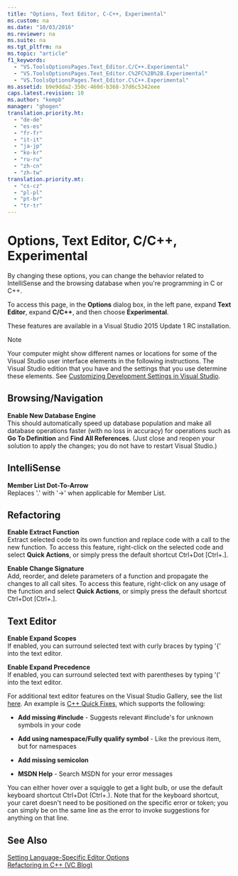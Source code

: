 ```yaml
---
title: "Options, Text Editor, C-C++, Experimental"
ms.custom: na
ms.date: "10/03/2016"
ms.reviewer: na
ms.suite: na
ms.tgt_pltfrm: na
ms.topic: "article"
f1_keywords: 
  - "VS.ToolsOptionsPages.Text_Editor.C/C++.Experimental"
  - "VS.ToolsOptionsPages.Text_Editor.C%2FC%2B%2B.Experimental"
  - "VS.ToolsOptionsPages.Text_Editor.C\C++.Experimental"
ms.assetid: b9e9dda2-350c-460d-b368-37d6c5342eee
caps.latest.revision: 10
ms.author: "kempb"
manager: "ghogen"
translation.priority.ht: 
  - "de-de"
  - "es-es"
  - "fr-fr"
  - "it-it"
  - "ja-jp"
  - "ko-kr"
  - "ru-ru"
  - "zh-cn"
  - "zh-tw"
translation.priority.mt: 
  - "cs-cz"
  - "pl-pl"
  - "pt-br"
  - "tr-tr"
---
```

# Options, Text Editor, C/C++, Experimental
By changing these options, you can change the behavior related to IntelliSense and the browsing database when you're programming in C or C++.  
  
 To access this page, in the **Options** dialog box, in the left pane, expand **Text Editor**, expand **C/C++**, and then choose **Experimental**.  
  
 These features are available in a Visual Studio 2015 Update 1 RC installation.  
  
> [!NOTE]
>  Your computer might show different names or locations for some of the Visual Studio user interface elements in the following instructions. The Visual Studio edition that you have and the settings that you use determine these elements. See [Customizing Development Settings in Visual Studio](assetId:///22c4debb-4e31-47a8-8f19-16f328d7dcd3).  
  
## Browsing/Navigation  
 **Enable New Database Engine**  
 This should automatically speed up database population and make all database operations faster (with no loss in accuracy) for operations such as **Go To Definition** and **Find All References**. (Just close and reopen your solution to apply the changes; you do not have to restart Visual Studio.)  
  
## IntelliSense  
 **Member List Dot-To-Arrow**  
 Replaces '.' with '->' when applicable for Member List.  
  
## Refactoring  
 **Enable Extract Function**  
 Extract selected code to its own function and replace code with a call to the new function. To access this feature, right-click on the selected code and select **Quick Actions**, or simply press the default shortcut Ctrl+Dot [Ctrl+.].  
  
 **Enable Change Signature**  
 Add, reorder, and delete parameters of a function and propagate the changes to all call sites. To access this feature, right-click on any usage of the function and select **Quick Actions**, or simply press the default shortcut Ctrl+Dot [Ctrl+.].  
  
## Text Editor  
 **Enable Expand Scopes**  
 If enabled, you can surround selected text with curly braces by typing '{' into the text editor.  
  
 **Enable Expand Precedence**  
 If enabled, you can surround selected text with parentheses by typing '(' into the text editor.  
  
 For additional text editor features on the Visual Studio Gallery, see the list [here](http://go.microsoft.com/fwlink/?LinkId=692016). An example is [C++ Quick Fixes](https://visualstudiogallery.msdn.microsoft.com/be91feef-8dc3-4f7a-ac9f-f34e7ca5918f), which supports the following:  
  
-   **Add missing #include** - Suggests relevant #include's for unknown symbols in your code  
  
-   **Add using namespace/Fully qualify symbol** - Like the previous item, but for namespaces  
  
-   **Add missing semicolon**  
  
-   **MSDN Help** - Search MSDN for your error messages  
  
 You can either hover over a squiggle to get a light bulb, or use the default keyboard shortcut Ctrl+Dot (Ctrl+.). Note that for the keyboard shortcut, your caret doesn't need to be positioned on the specific error or token; you can simply be on the same line as the error to invoke suggestions for anything on that line.  
  
## See Also  
 [Setting Language-Specific Editor Options](../VS_IDE/setting-language-specific-editor-options.md)   
 [Refactoring in C++ (VC Blog)](http://blogs.msdn.com/b/vcblog/archive/2014/11/14/all-about-c-refactoring-in-visual-studio-2015-preview.aspx)
